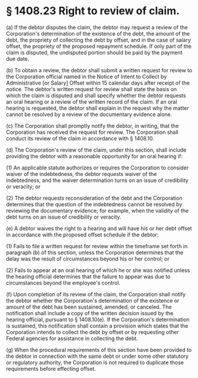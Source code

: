 # § 1408.23   Right to review of claim.

(a) If the debtor disputes the claim, the debtor may request a review of the Corporation's determination of the existence of the debt, the amount of the debt, the propriety of collecting the debt by offset, and in the case of salary offset, the propriety of the proposed repayment schedule. If only part of the claim is disputed, the undisputed portion should be paid by the payment due date. 


(b) To obtain a review, the debtor shall submit a written request for review to the Corporation official named in the Notice of Intent to Collect by Administrative [or Salary] Offset within 15 calendar days after receipt of the notice. The debtor's written request for review shall state the basis on which the claim is disputed and shall specify whether the debtor requests an oral hearing or a review of the written record of the claim. If an oral hearing is requested, the debtor shall explain in the request why the matter cannot be resolved by a review of the documentary evidence alone. 


(c) The Corporation shall promptly notify the debtor, in writing, that the Corporation has received the request for review. The Corporation shall conduct its review of the claim in accordance with § 1408.10. 


(d) The Corporation's review of the claim, under this section, shall include providing the debtor with a reasonable opportunity for an oral hearing if: 


(1) An applicable statute authorizes or requires the Corporation to consider waiver of the indebtedness, the debtor requests waiver of the indebtedness, and the waiver determination turns on an issue of credibility or veracity; or 


(2) The debtor requests reconsideration of the debt and the Corporation determines that the question of the indebtedness cannot be resolved by reviewing the documentary evidence; for example, when the validity of the debt turns on an issue of credibility or veracity. 


(e) A debtor waives the right to a hearing and will have his or her debt offset in accordance with the proposed offset schedule if the debtor: 


(1) Fails to file a written request for review within the timeframe set forth in paragraph (b) of this section, unless the Corporation determines that the delay was the result of circumstances beyond his or her control; or 


(2) Fails to appear at an oral hearing of which he or she was notified unless the hearing official determines that the failure to appear was due to circumstances beyond the employee's control. 


(f) Upon completion of its review of the claim, the Corporation shall notify the debtor whether the Corporation's determination of the existence or amount of the debt has been sustained, amended, or canceled. The notification shall include a copy of the written decision issued by the hearing official, pursuant to § 1408.10(e). If the Corporation's determination is sustained, this notification shall contain a provision which states that the Corporation intends to collect the debt by offset or by requesting other Federal agencies for assistance in collecting the debt. 


(g) When the procedural requirements of this section have been provided to the debtor in connection with the same debt or under some other statutory or regulatory authority, the Corporation is not required to duplicate those requirements before effecting offset. 




